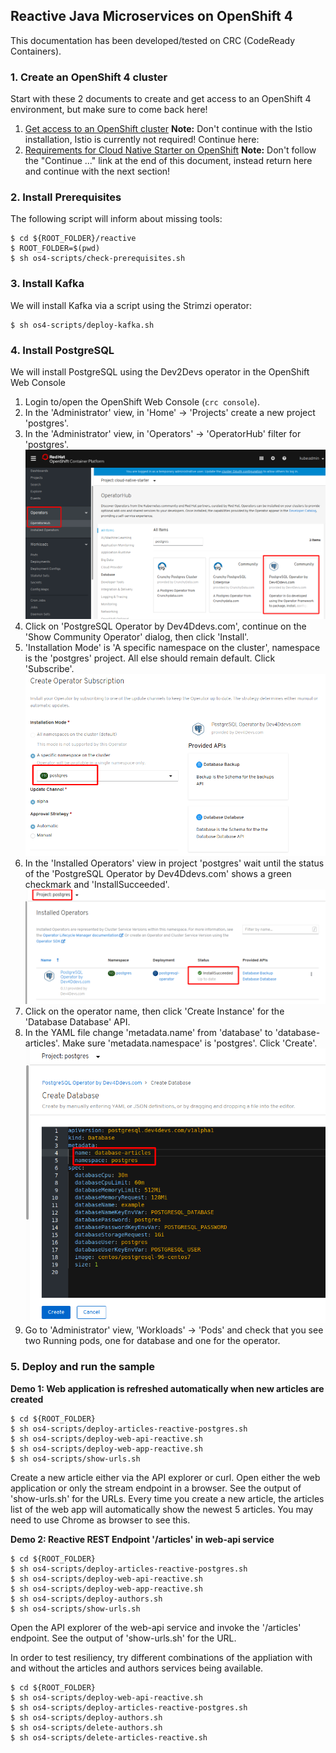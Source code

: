 ## Reactive Java Microservices on OpenShift 4

This documentation has been developed/tested on CRC (CodeReady Containers).

### 1. Create an OpenShift 4 cluster

Start with these 2 documents to create and get access to an OpenShift 4 environment, but make sure to come back here!

1. [Get access to an OpenShift cluster](../../documentation/OS4Cluster.md)
    **Note:** Don't continue with the Istio installation, Istio is currently not required! Continue here:
2. [Requirements for Cloud Native Starter on OpenShift](../../documentation/OS4Requirements.md)
    **Note:** Don't follow the "Continue ..." link at the end of this document, instead return here and continue with the next section!

### 2. Install Prerequisites

The following script will inform about missing tools:

```
$ cd ${ROOT_FOLDER}/reactive
$ ROOT_FOLDER=$(pwd)
$ sh os4-scripts/check-prerequisites.sh
```

### 3. Install Kafka

We will install Kafka via a script using the Strimzi operator:

```
$ sh os4-scripts/deploy-kafka.sh
```

### 4. Install PostgreSQL

We will install PostgreSQL using the Dev2Devs operator in the OpenShift Web Console

1. Login to/open the OpenShift Web Console (`crc console`).
1. In the 'Administrator' view, in 'Home' -> 'Projects' create a new project 'postgres'.
1. In the 'Administrator' view, in 'Operators' -> 'OperatorHub' filter for 'postgres'.
    ![](images/operatorhub-postgres.png)
1. Click on 'PostgreSQL Operator by Dev4Ddevs.com', continue on the 'Show Community Operator' dialog, then click 'Install'.
1. 'Installation Mode' is 'A specific namespace on the cluster', namespace is the 'postgres' project. All else should remain default. Click 'Subscribe'.
    ![](images/subscr-postgres.png)
1. In the 'Installed Operators' view in project 'postgres' wait until the status of the 'PostgreSQL Operator by Dev4Ddevs.com' shows a green checkmark and 'InstallSucceeded'. 
    ![](images/postgres-op-succeeded.png)
1. Click on the operator name, then click 'Create Instance' for the 'Database Database' API.
1. In the YAML file change 'metadata.name' from 'database' to 'database-articles'. Make sure 'metadata.namespace' is 'postgres'. Click 'Create'.
    ![](images/postgres-yaml.png)
1. Go to 'Administrator' view, 'Workloads' -> 'Pods' and check that you see two Running pods, one for database and one for the operator.

### 5. Deploy and run the sample 

**Demo 1: Web application is refreshed automatically when new articles are created**

```
$ cd ${ROOT_FOLDER}
$ sh os4-scripts/deploy-articles-reactive-postgres.sh
$ sh os4-scripts/deploy-web-api-reactive.sh
$ sh os4-scripts/deploy-web-app-reactive.sh
$ sh os4-scripts/show-urls.sh
```
Create a new article either via the API explorer or curl. Open either the web application or only the stream endpoint in a browser. See the output of 'show-urls.sh' for the URLs. Every time you create a new article, the articles list of the web app will automatically show the newest 5 articles. You may need to use Chrome as browser to see this.

**Demo 2: Reactive REST Endpoint '/articles' in web-api service**

```
$ cd ${ROOT_FOLDER}
$ sh os4-scripts/deploy-articles-reactive-postgres.sh
$ sh os4-scripts/deploy-web-api-reactive.sh
$ sh os4-scripts/deploy-web-app-reactive.sh
$ sh os4-scripts/deploy-authors.sh
$ sh os4-scripts/show-urls.sh
```

Open the API explorer of the web-api service and invoke the '/articles' endpoint. See the output of 'show-urls.sh' for the URL.

In order to test resiliency, try different combinations of the appliation with and without the articles and authors services being available.

```
$ cd ${ROOT_FOLDER}
$ sh os4-scripts/deploy-web-api-reactive.sh
$ sh os4-scripts/deploy-articles-reactive-postgres.sh
$ sh os4-scripts/deploy-authors.sh
$ sh os4-scripts/delete-authors.sh
$ sh os4-scripts/delete-articles-reactive.sh
```

